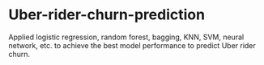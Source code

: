 # Uber-rider-churn-prediction
Applied logistic regression, random forest, bagging, KNN, SVM, neural network, etc. to achieve the best model performance to predict Uber rider churn.
